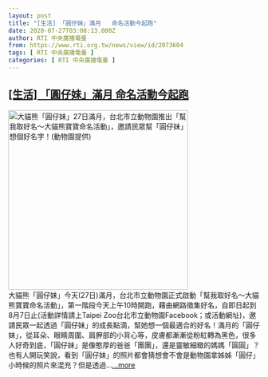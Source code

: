 ```yaml
---
layout: post
title: "[生活] 「圓仔妹」滿月   命名活動今起跑"
date: 2020-07-27T03:08:13.000Z
author: RTI 中央廣播電臺
from: https://www.rti.org.tw/news/view/id/2073604
tags: [ RTI 中央廣播電臺 ]
categories: [ RTI 中央廣播電臺 ]
---
```

<!--1595819293000-->
[[生活] 「圓仔妹」滿月   命名活動今起跑](https://www.rti.org.tw/news/view/id/2073604)
------

<div>
<img src="https://static.rti.org.tw/assets/thumbnails/2020/07/27/a52c58b6fce7250f12de1d75de566758.jpg" width="360" alt="大貓熊「圓仔妹」27日滿月，台北市立動物園推出「幫我取好名〜大貓熊寶寶命名活動」，邀請民眾幫「圓仔妹」想個好名字！(動物園提供)" title="大貓熊「圓仔妹」27日滿月，台北市立動物園推出「幫我取好名〜大貓熊寶寶命名活動」，邀請民眾幫「圓仔妹」想個好名字！(動物園提供)"><br>大貓熊「圓仔妹」今天(27日)滿月，台北市立動物園正式啟動「幫我取好名〜大貓熊寶寶命名活動」，第一階段今天上午10時開跑，藉由網路徵集好名，自即日起到8月7日止(活動詳情請上Taipei Zoo台北市立動物園Facebook；或活動網址)，邀請民眾一起透過「圓仔妹」的成長點滴，幫她想一個最適合的好名！滿月的「圓仔妹」，從耳朵、眼睛周圍、肩胛部的小背心等，皮膚都漸漸從粉紅轉為黑色，很多人好奇到底，「圓仔妹」是像憨厚的爸爸「團團」，還是靈敏細緻的媽媽「圓圓」？也有人開玩笑說，看到「圓仔妹」的照片都會猜想會不會是動物園拿姊姊「圓仔」小時候的照片來混充？但是透過...<a target="_blank" href="https://www.rti.org.tw/news/view/id/2073604">...more</a>
</div>
